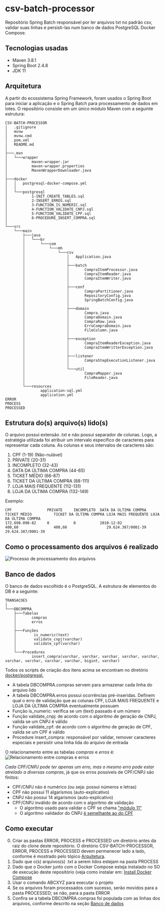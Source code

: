 # csv-batch-processor
Repositório Spring Batch responsável por ler arquivos txt no padrão csv, validar suas linhas e persisti-las num banco de dados PostgreSQL Docker Compose.
## Tecnologias usadas
- Maven 3.8.1
- Spring Boot 2.4.8
- JDK 11
## Arquitetura
A partir do ecossistema Spring Framework, foram usados o Spring Boot para iniciar a aplicação e o Spring Batch para processamento de dados em lotes.
O repositório consiste em um único módulo Maven com a seguinte estrutura:<br>

```text
CSV-BATCH-PROCESSOR
│   .gitignore
│   mvnw
│   mvnw.cmd
│   pom.xml
|   README.md
│
├───.mvn
│   └───wrapper
│           maven-wrapper.jar
│           maven-wrapper.properties
│           MavenWrapperDownloader.java
│
├───docker
│   │   postgresql-docker-compose.yml
│   │
│   └───postgresql
│           1-INIT_CREATE_TABLES.sql
│           2-INSERT_ERROS.sql
│           3-FUNCTION_IS_NUMERIC.sql
│           4-FUNCTION_VALIDATE_CNPJ.sql
│           5-FUNCTION_VALIDATE_CPF.sql
│           6-PROCEDURE_INSERT_COMPRA.sql
│
└───src
    └───main
        ├───java
        │   └───br
        │       └───com
        │           └───mh
        │               └───csv
        │                   │   Application.java
        │                   │
        │                   ├───batch
        │                   │       CompraItemProcessor.java
        │                   │       CompraItemReader.java
        │                   │       CompraItemWriter.java
        │                   │
        │                   ├───conf
        │                   │       CompraPartitioner.java
        │                   │       RepositoryConfig.java
        │                   │       SpringBatchConfig.java
        │                   │
        │                   ├───domain
        │                   │       Compra.java
        │                   │       CompraDomain.java
        │                   │       CompraRaw.java
        │                   │       ErroCompraDomain.java
        │                   │       FileColumn.java
        │                   │
        │                   ├───exception
        │                   │       CompraItemReaderException.java
        │                   │       CompraItemWritterException.java
        │                   │
        │                   ├───listener
        │                   │       CompraStepExecutionListener.java
        │                   │
        │                   └───util
        │                           CompraMapper.java
        │                           FileReader.java
        │
        └───resources
                application-sql.yml
                application.yml
ERROR
PROCESS
PROCESSED
```
## Estrutura do(s) arquivo(s) lido(s)
O arquivo possui extensão .txt e não possui separador de colunas. Logo, a estratégia utilizada foi atribuir um intervalo específico de caracteres para representar cada coluna.
As colunas e seus intervalos de caracteres são:
1. CPF (1-19) (Não-nulável)
2. PRIVATE (20-31)
3. INCOMPLETO (32-43)
4. DATA DA ÚLTIMA COMPRA (44-65)
5. TICKET MÉDIO (66-87)
6. TICKET DA ÚLTIMA COMPRA (88-111)
7. LOJA MAIS FREQUENTE (112-131)
8. LOJA DA ÚLTIMA COMPRA (132-149)

Exemplo:<br>
```text
CPF                PRIVATE     INCOMPLETO  DATA DA ÚLTIMA COMPRA TICKET MÉDIO          TICKET DA ÚLTIMA COMPRA LOJA MAIS FREQUÊNTE LOJA DA ÚLTIMA COMPRA
172.690.090-82     0           0           2010-12-02            400,60                400,60                  29.624.387/0001-39  29.624.387/0001-39
```

## Como o processamento dos arquivos é realizado
![Processo de processamento dos arquivos](https://drive.google.com/uc?export=view&id=1z7zXbndTPD_xFF2g1YrkHYdhIATDOVip)

## Banco de dados
O banco de dados escolhido é o PostgreSQL.
A estrutura de elementos do DB é a seguinte:

```text
TRANSACOES
│
└───DBCOMPRA
    ├───Tabelas
    │       compras
    │       erros
    │
    ├───Funções
    │        is_numeric(text)
    │        validate_cnpj(varchar)
    │        validate_cpf(varchar)
    │
    └───Procedures
            insert_compra(varchar, varchar, varchar, varchar, varchar, varchar, varchar, varchar, varchar, bigint, varchar)
```

Todos os scripts de criação dos itens acima se encontram no diretório [docker/postgresql.](https://github.com/marlonhildon/csv-batch-processor/tree/master/docker/postgresql)

* A tabela DBCOMPRA.compras servem para armazenar cada linha do arquivo lido
* A tabela DBCOMPRA.erros possui ocorrências pré-inseridas. Definem qual o erro de validação que as colunas CPF, LOJA MAIS FREQUENTE e LOJA DA ÚLTIMA COMPRA eventualmente possuam
* Função is_numeric: verifica se um (text) passado é um número
* Função validate_cnpj: de acordo com o algoritmo de geração de CNPJ, valida se um CNPJ é válido
* Função validate_cpf: de acordo com o algoritmo de geração de CPF, valida se um CPF é válido
* Procedure insert_compra: responsável por validar, remover caracteres especiais e persistir uma linha lida do arquivo de entrada

O relacionamento entre as tabelas *compras* e *erros* é:
![Relacionamento entre compras e erros](https://drive.google.com/uc?export=view&id=1WzL2xFKOqz4nbI550wH5OjHz6bm0Bj5r)

*Cada CPF/CNPJ pode ter apenas um erro, mas o mesmo erro pode estar atrelado a diversas compras*, já que os erros possíveis de CPF/CNPJ são finitos:
* CPF/CNPJ não é numérico (ou seja: possui números e letras)
* CPF não possui 11 algarismos (auto-explicativo)
* CNPJ não possui 14 algarismos (auto-explicativo)
* CPF/CNPJ inválido de acordo com o algoritmo de validação
    * O algoritmo usado para validar o CPF se chama ["módulo 11"](https://pt.wikipedia.org/wiki/Cadastro_de_Pessoas_F%C3%ADsicas#D%C3%ADgitos_verificadores)
    * O algoritmo validador do CNPJ [é semelhante ao do CPF](https://pt.wikipedia.org/wiki/Cadastro_Nacional_da_Pessoa_Jur%C3%ADdica#Algoritmo_de_Valida%C3%A7%C3%A3o[carece_de_fontes?])

## Como executar
0. Criar as pastas ERROR, PROCESS e PROCESSED um diretório antes da raiz do clone deste repositório. O diretório CSV-BATCH-PROCESSOR, ERROR, PROCESS e PROCESSED devem permanecer lado a lado, conforme é mostrado pelo tópico [Arquitetura](#arquitetura).
1. Dado que o(s) arquivos(s) .txt a serem lidos estejam na pasta PROCESS
2. Dado que o Docker junto com o Docker Compose esteja instalado no SO de execução deste repositório (veja como instalar em: [Install Docker Compose](https://docs.docker.com/compose/install/)
3. Usar o comando ABCXYZ para executar o projeto
4. Se os arquivos foram processados com sucesso, serão movidos para a pasta PROCESSED; se não, para a pasta ERROR
5. Confira se a tabela DBCOMPRA.compras foi populada com as linhas dos arquivos, conforme descrito na seção [Banco de dados](#banco-de-dados)
